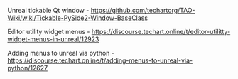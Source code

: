Unreal tickable Qt window - https://github.com/techartorg/TAO-Wiki/wiki/Tickable-PySide2-Window-BaseClass

Editor utility widget menus - https://discourse.techart.online/t/editor-utilitty-widget-menus-in-unreal/12923

Adding menus to unreal via python - https://discourse.techart.online/t/adding-menus-to-unreal-via-python/12627
